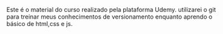 Este é o material do curso realizado pela plataforma Udemy.
utilizarei o git para treinar meus conhecimentos de versionamento enquanto aprendo o básico de html,css e js.